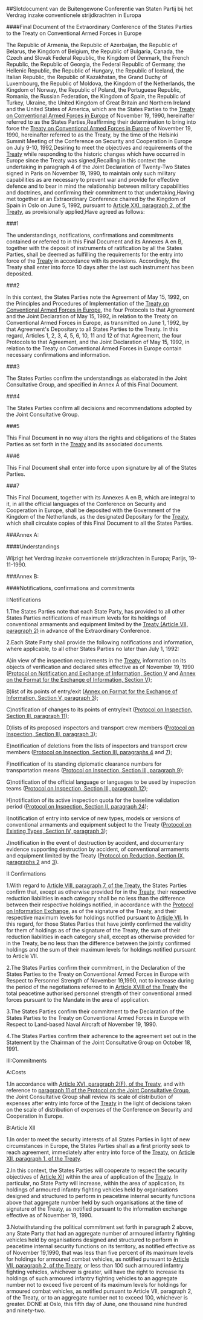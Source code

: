<meta http-equiv='Content-Type' content='text/html; charset=utf-8' />

##Slotdocument van de Buitengewone Conferentie van Staten Partij bij het Verdrag inzake conventionele strijdkrachten in Europa

####Final Document of the Extraordinary Conference of the States Parties to the Treaty on Conventional Armed Forces in Europe

The Republic of Armenia, the Republic of Azerbaijan, the Republic of Belarus, the Kingdom of Belgium, the Republic of Bulgaria, Canada, the Czech and Slovak Federal Republic, the Kingdom of Denmark, the French Republic, the Republic of Georgia, the Federal Republic of Germany, the Hellenic Republic, the Republic of Hungary, the Republic of Iceland, the Italian Republic, the Republic of Kazakhstan, the Grand Duchy of Luxembourg, the Republic of Moldova, the Kingdom of the Netherlands, the Kingdom of Norway, the Republic of Poland, the Portuguese Republic, Romania, the Russian Federation, the Kingdom of Spain, the Republic of Turkey, Ukraine, the United Kingdom of Great Britain and Northern Ireland and the United States of America, which are the States Parties to the [Treaty on Conventional Armed Forces in Europe](../../../../../../../../../../../../../../verdrag/treaty/on/conventional/armed/forces/in/europe/BWBV0002009/README.md) of November 19, 1990, hereinafter referred to as the States Parties,Reaffirming their determination to bring into force the [Treaty on Conventional Armed Forces in Europe](../../../../../../../../../../../../../../verdrag/treaty/on/conventional/armed/forces/in/europe/BWBV0002009/README.md) of November 19, 1990, hereinafter referred to as the Treaty, by the time of the Helsinki Summit Meeting of the Conference on Security and Cooperation in Europe on July 9-10, 1992,Desiring to meet the objectives and requirements of the [Treaty](../../../../../../../../../../../../../../verdrag/treaty/on/conventional/armed/forces/in/europe/BWBV0002009/README.md) while responding to the historic changes which have occurred in Europe since the Treaty was signed,Recalling in this context the undertaking in paragraph 4 of the Joint Declaration of Twenty-Two States signed in Paris on November 19, 1990, to maintain only such military capabilities as are necessary to prevent war and provide for effective defence and to bear in mind the relationship between military capabilities and doctrines, and confirming their commitment to that undertaking,Having met together at an Extraordinary Conference chaired by the Kingdom of Spain in Oslo on June 5, 1992, pursuant to [Article XXI, paragraph 2, of the Treaty](../../../../../../../../../../../../../../verdrag/treaty/on/conventional/armed/forces/in/europe/BWBV0002009/README.md), as provisionally applied,Have agreed as follows:

###1 

The understandings, notifications, confirmations and commitments contained or referred to in this Final Document and its Annexes A en B, together with the deposit of instruments of ratification by all the States Parties, shall be deemed as fulfilling the requirements for the entry into force of the [Treaty](../../../../../../../../../../../../../../verdrag/treaty/on/conventional/armed/forces/in/europe/BWBV0002009/README.md) in accordance with its provisions. Accordingly, the Treaty shall enter into force 10 days after the last such instrument has been deposited.

###2 

In this context, the States Parties note the Agreement of May 15, 1992, on the Principles and Procedures of Implementation of the [Treaty on Conventional Armed Forces in Europe](../../../../../../../../../../../../../../verdrag/treaty/on/conventional/armed/forces/in/europe/BWBV0002009/README.md), the four Protocols to that Agreement and the Joint Declaration of May 15, 1992, in relation to the Treaty on Conventional Armed Forces in Europe, as transmitted on June 1, 1992, by that Agreement's Depositary to all States Parties to the Treaty. In this regard, Articles 1, 2, 3, 4, 5, 6, 10, 11 and 12 of that Agreement, the four Protocols to that Agreement, and the Joint Declaration of May 15, 1992, in relation to the Treaty on Conventional Armed Forces in Europe contain necessary confirmations and information.

###3 

The States Parties confirm the understandings as elaborated in the Joint Consultative Group, and specified in Annex A of this Final Document.

###4 

The States Parties confirm all decisions and recommendations adopted by the Joint Consultative Group.

###5 

This Final Document in no way alters the rights and obligations of the States Parties as set forth in the [Treaty](../../../../../../../../../../../../../../verdrag/treaty/on/conventional/armed/forces/in/europe/BWBV0002009/README.md) and its associated documents.

###6 

This Final Document shall enter into force upon signature by all of the States Parties.

###7 

This Final Document, together with its Annexes A en B, which are integral to it, in all the official languages of the Conference on Security and Cooperation in Europe, shall be deposited with the Government of the Kingdom of the Netherlands, as the designated Depositary for the [Treaty](../../../../../../../../../../../../../../verdrag/treaty/on/conventional/armed/forces/in/europe/BWBV0002009/README.md), which shall circulate copies of this Final Document to all the States Parties.

###Annex A: 

####Understandings

Wijzigt het Verdrag inzake conventionele strijdkrachten in Europa; Parijs, 19-11-1990.

###Annex B: 

####Notifications, confirmations and commitments

I:Notifications

1.The States Parties note that each State Party, has provided to all other States Parties notifications of maximum levels for its holdings of conventional armaments and equipment limited by the [Treaty (Article VII, paragraph 2)](../../../../../../../../../../../../../../verdrag/treaty/on/conventional/armed/forces/in/europe/BWBV0002009/README.md) in advance of the Extraordinary Conference.

2.Each State Party shall provide the following notifications and information, where applicable, to all other States Parties no later than July 1, 1992:

A)in view of the inspection requirements in the [Treaty](../../../../../../../../../../../../../../verdrag/treaty/on/conventional/armed/forces/in/europe/BWBV0002009/README.md), information on its objects of verification and declared sites effective as of November 19, 1990 ([Protocol on Notification and Exchange of Information, Section V](../../../../../../../../../../../../../../verdrag/treaty/on/conventional/armed/forces/in/europe/BWBV0002009/README.md) and [Annex on the Format for the Exchange of Information, Section V](../../../../../../../../../../../../../../verdrag/treaty/on/conventional/armed/forces/in/europe/BWBV0002009/README.md));

B)list of its points of entry/exit ([Annex on Format for the Exchange of Information, Section V, paragraph 3](../../../../../../../../../../../../../../verdrag/treaty/on/conventional/armed/forces/in/europe/BWBV0002009/README.md));

C)notification of changes to its points of entry/exit ([Protocol on Inspection, Section III, paragraph 11](../../../../../../../../../../../../../../verdrag/treaty/on/conventional/armed/forces/in/europe/BWBV0002009/README.md));

D)lists of its proposed inspectors and transport crew members ([Protocol on Inspection, Section III, paragraph 3](../../../../../../../../../../../../../../verdrag/treaty/on/conventional/armed/forces/in/europe/BWBV0002009/README.md));

E)notification of deletions from the lists of inspectors and transport crew members ([Protocol on Inspection, Section III, paragraphs 4](../../../../../../../../../../../../../../verdrag/treaty/on/conventional/armed/forces/in/europe/BWBV0002009/README.md) and [7](../../../../../../../../../../../../../../verdrag/treaty/on/conventional/armed/forces/in/europe/BWBV0002009/README.md));

F)notification of its standing diplomatic clearance numbers for transportation means ([Protocol on Inspection, Section III, paragraph 9](../../../../../../../../../../../../../../verdrag/treaty/on/conventional/armed/forces/in/europe/BWBV0002009/README.md));

G)notification of the official language or languages to be used by inspection teams ([Protocol on Inspection, Section III, paragraph 12](../../../../../../../../../../../../../../verdrag/treaty/on/conventional/armed/forces/in/europe/BWBV0002009/README.md));

H)notification of its active inspection quota for the baseline validation period ([Protocol on Inspection, Section II, paragraph 24](../../../../../../../../../../../../../../verdrag/treaty/on/conventional/armed/forces/in/europe/BWBV0002009/README.md));

I)notification of entry into service of new types, models or versions of conventional armaments and equipment subject to the Treaty ([Protocol on Existing Types, Section IV, paragraph 3](../../../../../../../../../../../../../../verdrag/treaty/on/conventional/armed/forces/in/europe/BWBV0002009/README.md));

J)notification in the event of destruction by accident, and documentary evidence supporting destruction by accident, of conventional armaments and equipment limited by the Treaty ([Protocol on Reduction, Section IX, paragraphs 2](../../../../../../../../../../../../../../verdrag/treaty/on/conventional/armed/forces/in/europe/BWBV0002009/README.md) and [3](../../../../../../../../../../../../../../verdrag/treaty/on/conventional/armed/forces/in/europe/BWBV0002009/README.md)).

II:Confirmations

1.With regard to [Article VIII, paragraph 7, of the Treaty](../../../../../../../../../../../../../../verdrag/treaty/on/conventional/armed/forces/in/europe/BWBV0002009/README.md), the States Parties confirm that, except as otherwise provided for in the [Treaty](../../../../../../../../../../../../../../verdrag/treaty/on/conventional/armed/forces/in/europe/BWBV0002009/README.md), their respective reduction liabilities in each category shall be no less than the difference between their respective holdings notified, in accordance with the [Protocol on Information Exchange](../../../../../../../../../../../../../../verdrag/treaty/on/conventional/armed/forces/in/europe/BWBV0002009/README.md), as of the signature of the Treaty, and their respective maximum levels for holdings notified pursuant to [Article VII](../../../../../../../../../../../../../../verdrag/treaty/on/conventional/armed/forces/in/europe/BWBV0002009/README.md). In this regard, for those States Parties that have jointly confirmed the validity for them of holdings as of the signature of the Treaty, the sum of their reduction liabilities in each category shall, except as otherwise provided for in the Treaty, be no less than the difference between the jointly confirmed holdings and the sum of their maximum levels for holdings notified pursuant to Article VII.

2.The States Parties confirm their commitment, in the Declaration of the States Parties to the Treaty on Conventional Armed Forces in Europe with Respect to Personnel Strength of November 19,1990, not to increase during the period of the negotiations referred to in [Article XVIII of the Treaty](../../../../../../../../../../../../../../verdrag/treaty/on/conventional/armed/forces/in/europe/BWBV0002009/README.md) the total peacetime authorised personnel strength of their conventional armed forces pursuant to the Mandate in the area of application.

3.The States Parties confirm their commitment to the Declaration of the States Parties to the Treaty on Conventional Armed Forces in Europe with Respect to Land-based Naval Aircraft of November 19, 1990.

4.The States Parties confirm their adherence to the agreement set out in the Statement by the Chairman of the Joint Consultative Group on October 18, 1991.

III:Commitments

A:Costs

1.In accordance with [Article XVI, paragraph 2(F), of the Treaty](../../../../../../../../../../../../../../verdrag/treaty/on/conventional/armed/forces/in/europe/BWBV0002009/README.md), and with reference to [paragraph 11 of the Protocol on the Joint Consultative Group](../../../../../../../../../../../../../../verdrag/treaty/on/conventional/armed/forces/in/europe/BWBV0002009/README.md), the Joint Consultative Group shall review its scale of distribution of expenses after entry into force of the [Treaty](../../../../../../../../../../../../../../verdrag/treaty/on/conventional/armed/forces/in/europe/BWBV0002009/README.md) in the light of decisions taken on the scale of distribution of expenses of the Conference on Security and Cooperation in Europe.

B:Article XII

1.In order to meet the security interests of all States Parties in light of new circumstances in Europe, the States Parties shall as a first priority seek to reach agreement, immediately after entry into force of the [Treaty](../../../../../../../../../../../../../../verdrag/treaty/on/conventional/armed/forces/in/europe/BWBV0002009/README.md), on [Article XII, paragraph 1, of the Treaty](../../../../../../../../../../../../../../verdrag/treaty/on/conventional/armed/forces/in/europe/BWBV0002009/README.md).

2.In this context, the States Parties will cooperate to respect the security objectives of [Article XII](../../../../../../../../../../../../../../verdrag/treaty/on/conventional/armed/forces/in/europe/BWBV0002009/README.md) within the area of application of the [Treaty](../../../../../../../../../../../../../../verdrag/treaty/on/conventional/armed/forces/in/europe/BWBV0002009/README.md). In particular, no State Party will increase, within the area of application, its holdings of armoured infantry fighting vehicles held by organisations designed and structured to perform in peacetime internal security functions above that aggregate number held by such organisations at the time of signature of the Treaty, as notified pursuant to the information exchange effective as of November 19, 1990.

3.Notwithstanding the political commitment set forth in paragraph 2 above, any State Party that had an aggregate number of armoured infantry fighting vehicles held by organisations designed and structured to perform in peacetime internal security functions on its territory, as notified effective as of November 19,1990, that was less than five percent of its maximum levels for holdings for armoured combat vehicles, as notified pursuant to [Article VII, paragraph 2, of the Treaty](../../../../../../../../../../../../../../verdrag/treaty/on/conventional/armed/forces/in/europe/BWBV0002009/README.md), or less than 100 such armoured infantry fighting vehicles, whichever is greater, will have the right to increase its holdings of such armoured infantry fighting vehicles to an aggregate number not to exceed five percent of its maximum levels for holdings for armoured combat vehicles, as notified pursuant to Article VII, paragraph 2, of the Treaty, or to an aggregate number not to exceed 100, whichever is greater.
DONE at Oslo, this fifth day of June, one thousand nine hundred and ninety-two.

